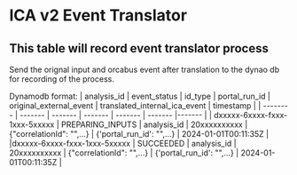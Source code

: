 # ICA v2 Event Translator

## This table will record event translator process
Send the orignal input and orcabus event after translation to the dynao db for recording of the process. 

Dynamodb format:
| analysis_id    | event_status | id_type | portal_run_id | original_external_event | translated_internal_ica_event | timestamp |
| -------- | ------- | ------- | ------- | ------- | ------- |------- | 
| dxxxxx-6xxxx-fxxx-1xxx-5xxxxx | PREPARING_INPUTS | analysis_id | 20xxxxxxxxxx | {"correlationId": "",...} | {'portal_run_id': "",...} | 2024-01-01T00:11:35Z |
|dxxxxx-6xxxx-fxxx-1xxx-5xxxxx | SUCCEEDED  | analysis_id | 20xxxxxxxxxx | {"correlationId": "",...} | {'portal_run_id': "",...} | 2024-01-01T00:11:35Z |

